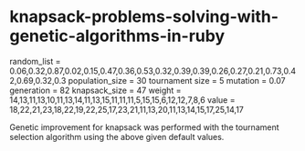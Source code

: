# knapsack-problems-solving-with-genetic-algorithms-in-ruby

random_list = 0.06,0.32,0.87,0.02,0.15,0.47,0.36,0.53,0.32,0.39,0.39,0.26,0.27,0.21,0.73,0.42,0.69,0.32,0.3
population_size = 30
tournament size = 5
mutation = 0.07
generation = 82
knapsack_size = 47
weight = 14,13,11,13,10,11,13,14,11,13,15,11,11,11,5,15,15,6,12,12,7,8,6
value = 18,22,21,23,18,22,19,22,25,17,23,21,11,13,20,11,13,14,15,17,25,14,17

Genetic improvement for knapsack was performed with the tournament selection algorithm using the above given default values.


 

 
 


